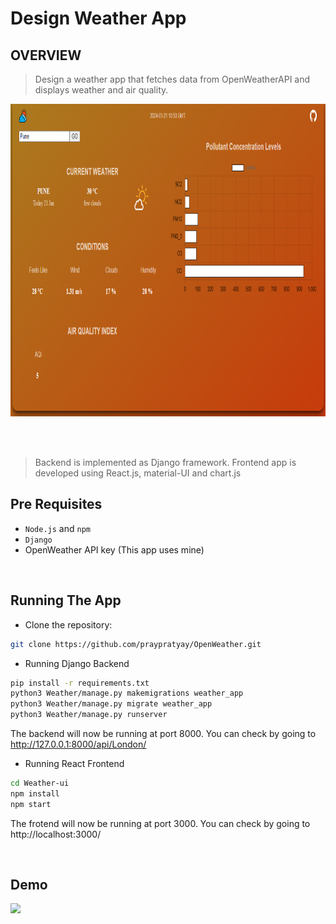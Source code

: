 # Design Weather App 

## **OVERVIEW**

> Design a weather app that fetches data from OpenWeatherAPI and displays weather and air quality.
<p>
    <img src="weatherApp.jpg" width="800" height="500" />
</p>

<br/>
<br/>

> Backend is implemented as Django framework.
> Frontend app is developed using React.js, material-UI and chart.js



## Pre Requisites

- `Node.js` and `npm` 
- `Django` 
- OpenWeather API key (This app uses mine)

<br/>

## Running The App

- Clone the repository:

```bash
git clone https://github.com/praypratyay/OpenWeather.git

```

- Running Django Backend
```bash 
pip install -r requirements.txt
python3 Weather/manage.py makemigrations weather_app
python3 Weather/manage.py migrate weather_app
python3 Weather/manage.py runserver
```
The backend will now be running at port 8000.
You can check by going to http://127.0.0.1:8000/api/London/

- Running React Frontend
```bash 
cd Weather-ui
npm install 
npm start
```
The frotend will now be running at port 3000.
You can check by going to http://localhost:3000/

<br/>

## Demo
![](https://github.com/praypratyay/OpenWeather/blob/main/DEMO.gif)